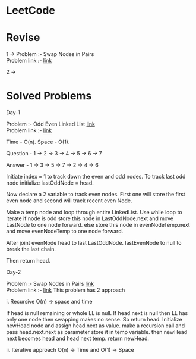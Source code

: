 # LeetCode

# Revise 
1 ->
    Problem :- Swap Nodes in Pairs  
    Problem link :- [link](https://leetcode.com/problems/swap-nodes-in-pairs/)

2 -> 


# Solved Problems
Day-1 

Problem :- Odd Even Linked List [link](OddEvenLL.java)  
Problem link :- [link](https://leetcode.com/problems/odd-even-linked-list/)

Time - O(n). Space - O(1).

Question -
1 -> 2 -> 3 -> 4 -> 5 -> 6 -> 7

Answer -
1 -> 3 -> 5 -> 7 -> 2 -> 4 -> 6

Initiate index = 1 to track down the even and odd nodes.
To track last odd node initialize lastOddNode = head.
 
Now declare a 2 variable to track even nodes. First one will store the first even node and second will track recent even Node.

Make a temp node and loop through entire LinkedList. 
Use while loop to iterate 
if node is odd store this node in LastOddNode.next and move LastNode to one node forward.
else store this node in evenNodeTemp.next and move evenNodeTemp to one node forward.

After joint evenNode head to last LastOddNode.
lastEvenNode to null to break the last chain.

Then return head.

Day-2

Problem :- Swap Nodes in Pairs [link](SwapNodeInPairs.java)  
Problem link :- [link](https://leetcode.com/problems/swap-nodes-in-pairs/)
This problem has 2 approach

i. Recursive 
O(n) -> space and time 

If head is null remaining or whole LL is null. If head.next is null then LL has only one node then swapping makes no sense. So return head.
Initialize newHead node and assign head.next as value.
make a recursion call and pass head.next.next as parameter store it in temp variable.
then newHead next becomes head and head next temp.
return newHead.

ii. Iterative approach
O(n) -> Time and O(1) -> Space